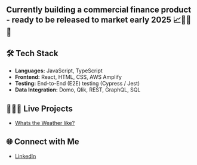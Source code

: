 ## Currently building a commercial finance product - ready to be released to market early 2025 📈🕺🏻🚀

## 🛠️ Tech Stack

- **Languages:** JavaScript, TypeScript
- **Frontend:** React, HTML, CSS, AWS Amplify
- **Testing:** End-to-End (E2E) testing (Cypress / Jest)
- **Data Integration:** Domo, Qlik, REST, GraphQL, SQL

## 👷🏼‍♂️ Live Projects 

- [Whats the Weather like?](https://whatstheweatherlike.vercel.app/)

## 🌐 Connect with Me

- [LinkedIn](https://www.linkedin.com/in/gregmunro90/)
